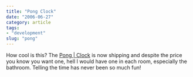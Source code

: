 ```yaml
---
title: "Pong Clock"
date: "2006-06-27"
category: article
tags:
- "development"
slug: "pong"
---
```


 <!-- [![Pong Clock][image-1]][1] -->
How cool is this? The [Pong | Clock][2] is now shipping and despite the price you know you want one, hell I would have one in each room, especially the bathroom. Telling the time has never been so much fun!

[1]:	https://flickr.com/photos/70011121@N00/176137775 "Pong Clock"
[2]:	https://www.burovormkrijgers.nl/docs/pong.html

[image-1]:	/images/176137775_145e720a80_s.jpg
